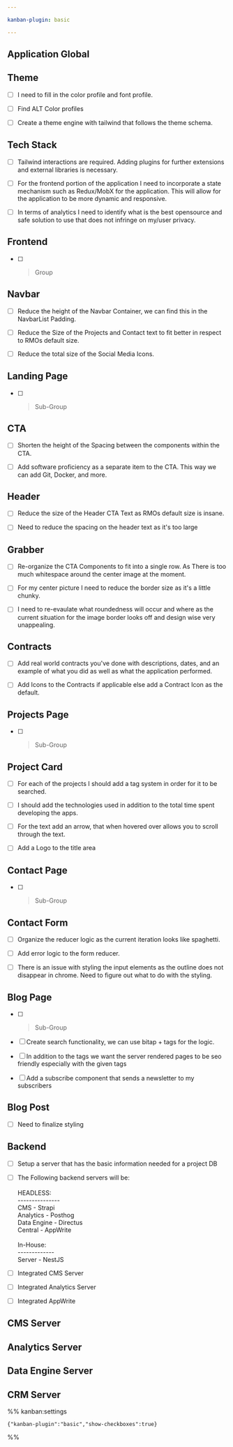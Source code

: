 ```yaml
---

kanban-plugin: basic

---
```


## Application Global



## Theme

- [ ] I need to fill in the color profile and font profile.
- [ ] Find ALT Color profiles
- [ ] Create a theme engine with tailwind that follows the theme schema.


## Tech Stack

- [ ] Tailwind interactions are required. Adding plugins for further extensions and external libraries is necessary.
- [ ] For the frontend portion of the application I need to incorporate a state mechanism such as Redux/MobX for the application. This will allow for the application to be more dynamic and responsive.
- [ ] In terms of analytics I need to identify what is the best opensource and safe solution to use that does not infringe on my/user privacy.


## Frontend

- [ ] > Group


## Navbar

- [ ] Reduce the height of the Navbar Container, we can find this in the NavbarList Padding.
- [ ] Reduce the Size of the Projects and Contact text to fit better in respect to RMOs default size.
- [ ] Reduce the total size of the Social Media Icons.


## Landing Page

- [ ] > Sub-Group


## CTA

- [ ] Shorten the height of the Spacing between the components within the CTA.
- [ ] Add software proficiency as a separate item to the CTA. This way we can add Git, Docker, and more.


## Header

- [ ] Reduce the size of the Header CTA Text as RMOs default size is insane.
- [ ] Need to reduce the spacing on the header text as it's too large


## Grabber

- [ ] Re-organize the CTA Components to fit into a single row. As There is too much whitespace around the center image at the moment.
- [ ] For my center picture I need to reduce the border size as it's a little chunky.
- [ ] I need to re-evaulate what roundedness will occur and where as the current situation for the image border looks off and design wise very unappealing.


## Contracts

- [ ] Add real world contracts you've done with descriptions, dates, and an example of what you did as well as what the application performed.
- [ ] Add Icons to the Contracts if applicable else add a Contract Icon as the default.


## Projects Page

- [ ] >Sub-Group


## Project Card

- [ ] For each of the projects I should add a tag system in order for it to be searched.
- [ ] I should add the technologies used in addition to the total time spent developing the apps.
- [ ] For the text add an arrow, that when hovered over allows you to scroll through the text.
- [ ] Add a Logo to the title area


## Contact Page

- [ ] >Sub-Group


## Contact Form

- [ ] Organize the reducer logic as the current iteration looks like spaghetti.
- [ ] Add error logic to the form reducer.
- [ ] There is an issue with styling the input elements as the outline does not disappear in chrome. Need to figure out what to do with the styling.


## Blog Page

- [ ] >Sub-Group
- [ ] Create search functionality, we can use bitap + tags for the logic.
- [ ] In addition to the tags we want the server rendered pages to be seo friendly especially with the given tags
- [ ] Add a subscribe component that sends a newsletter to my subscribers


## Blog Post

- [ ] Need to finalize styling


## Backend

- [ ] Setup a server that has the basic information needed for a project DB
- [ ] The Following backend servers will be:<br><br>HEADLESS:<br>---------------<br>CMS - Strapi<br>Analytics - Posthog<br>Data Engine - Directus<br>Central - AppWrite<br><br>In-House:<br>-------------<br>Server - NestJS
- [ ] Integrated CMS Server
- [ ] Integrated Analytics Server
- [ ] Integrated AppWrite


## CMS Server



## Analytics Server



## Data Engine Server



## CRM Server





%% kanban:settings
```
{"kanban-plugin":"basic","show-checkboxes":true}
```
%%